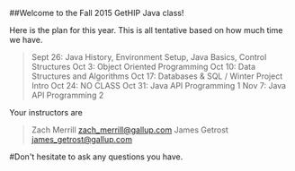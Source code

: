 ##Welcome to the Fall 2015 GetHIP Java class!

Here is the plan for this year. This is all tentative based on how much time we have.

>Sept 26: Java History, Environment Setup, Java Basics, Control Structures
>Oct 3:	  Object Oriented Programming
>Oct 10:  Data Structures and Algorithms
>Oct 17:  Databases & SQL / Winter Project Intro
>Oct 24:  NO CLASS
>Oct 31:  Java API Programming 1
>Nov 7:   Java API Programming 2

Your instructors are 
>Zach Merrill <zach_merrill@gallup.com>
>James Getrost <james_getrost@gallup.com>

#Don't hesitate to ask any questions you have.

